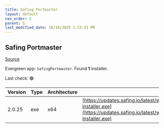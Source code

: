 ```yaml
---
title: Safing Portmaster
layout: default
nav_order: 2
parent: S
last_modified_date: 18/10/2025 1:23:33 PM
---
```


## Safing Portmaster

[Source](https://safing.io/)

Evergreen app: `SafingPortmaster`. Found **1** installer.

Last check: 🟢

| Version | Type | Architecture | URI                                                                                                                                                                  |
| ------- | ---- | ------------ | -------------------------------------------------------------------------------------------------------------------------------------------------------------------- |
| 2.0.25  | exe  | x64          | [https://updates.safing.io/latest/windows_amd64/packages/portmaster-installer.exe](https://updates.safing.io/latest/windows_amd64/packages/portmaster-installer.exe) |
